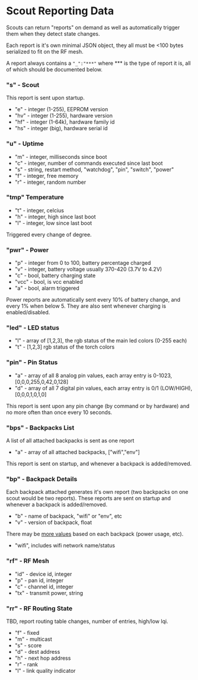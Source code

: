 Scout Reporting Data
====================

Scouts can return "reports" on demand as well as automatically trigger them when they detect state changes.

Each report is it's own minimal JSON object, they all must be <100 bytes serialized to fit on the RF mesh.

A report always contains a `"_":"***"` where *** is the type of report it is, all of which should be documented below.

### "s" - Scout

This report is sent upon startup.

* "e" - integer (1-255), EEPROM version
* "hv" - integer (1-255), hardware version
* "hf" - integer (1-64k), hardware family id
* "hs" - integer (big), hardware serial id

### "u" - Uptime

* "m" - integer, milliseconds since boot
* "c" - integer, number of commands executed since last boot
* "s" - string, restart method, "watchdog", "pin", "switch", "power"
* "f" - integer, free memory
* "r" - integer, random number

### "tmp" Temperature

* "t" - integer, celcius
* "h" - integer, high since last boot
* "l" - integer, low since last boot

Triggered every change of degree.

### "pwr" - Power

* "p" - integer from 0 to 100, battery percentage charged
* "v" - integer, battery voltage usually 370-420 (3.7V to 4.2V)
* "c" - bool, battery charging state
* "vcc" - bool, is vcc enabled
* "a" - bool, alarm triggered

Power reports are automatically sent every 10% of battery change, and every 1% when below 5.  They are also sent whenever charging is enabled/disabled.

### "led" - LED status

* "l" - array of [1,2,3], the rgb status of the main led colors (0-255 each)
* "t" - [1,2,3] rgb status of the torch colors

### "pin" - Pin Status

* "a" - array of all 8 analog pin values, each array entry is 0-1023, [0,0,0,255,0,42,0,128]
* "d" - array of all 7 digital pin values, each array entry is 0/1 (LOW/HIGH), [0,0,0,1,0,1,0]

This report is sent upon any pin change (by command or by hardware) and no more often than once every 10 seconds.

### "bps" - Backpacks List

A list of all attached backpacks is sent as one report

* "a" - array of all attached backpacks, ["wifi","env"]

This report is sent on startup, and whenever a backpack is added/removed.

### "bp" - Backpack Details

Each backpack attached generates it's own report (two backpacks on one scout would be two reports). These reports are sent on startup and whenever a backpack is added/removed.

* "b" - name of backpack, "wifi" or "env", etc
* "v" - version of backpack, float

There may be [more values](https://docs.google.com/document/d/1SVDNBB62NCAtVEWtao9h0Uc8jENlW3GP6svxdSTk-xc/edit#heading=h.9jwcjy4ekhf) based on each backpack (power usage, etc). 

* "wifi", includes wifi network name/status

### "rf" - RF Mesh

* "id" - device id, integer
* "p" - pan id, integer
* "c" - channel id, integer
* "tx" - transmit power, string

### "rr" - RF Routing State

TBD, report routing table changes, number of entries, high/low lqi.

* "f" - fixed
* "m" - multicast
* "s" - score
* "d" - dest address
* "h" - next hop address
* "r" - rank
* "l" - link quality indicator


